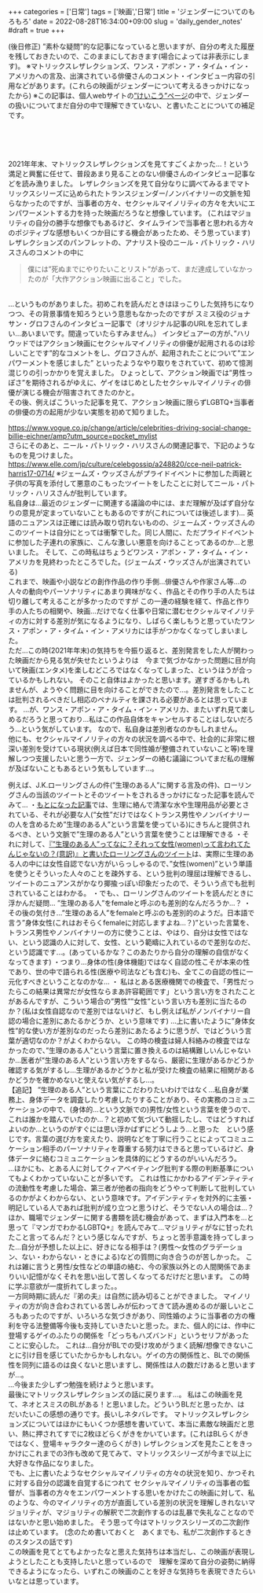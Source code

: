 +++
categories = ['日常']
tags = ['映画','日常']
title = 'ジェンダーについてのもろもろ'
date = 2022-08-28T16:34:00+09:00
slug = 'daily_gender_notes'
#draft = true
+++

(後日修正) ”素朴な疑問”的な記事になっていると思いますが、自分の考えた履歴を残しておきたいので、このままにしておきます(場合によっては非表示にします)。
※マトリックスレザレクションズ、ワンス・アポン・ア・タイム・イン・アメリカへの言及、出演されている俳優さんのコメント・インタビュー内容の引用などがあります。(これらの映画がジェンダーについて考えるきっかけになったから)
※この記事は、個人webサイトの[”けいこう”ページ](https://granit.rash.jp/keikou.html)の中で、ジェンダーの扱いについてまだ自分の中で理解できていない、と書いたことについての補足です。
<!--more-->
<br>
<br>
<br>

2021年年末、マトリックスレザレクションズを見てすごくよかった…！という満足と興奮に任せて、普段あまり見ることのない俳優さんのインタビュー記事などを読み漁りました。
レザレクションズを見て自分なりに調べてみるまでマトリックスシリーズに込められたトランスジェンダー/ノンバイナリーの文脈を知らなかったのですが、当事者の方々、セクシャルマイノリティの方々を大いにエンパワーメントする力を持った映画だろうなと想像しています。
(これはマジョリティの自分の勝手な想像でもあるけど、タイムラインで当事者と思われる方々のポジティブな感想もいくつか目にする機会があったため、そう思っています)
<br>
レザレクションズのパンフレットの、アナリスト役のニール・パトリック・ハリスさんのコメントの中に
<br>

> 僕には”死ぬまでにやりたいことリスト”があって、まだ達成していなかったのが「大作アクション映画に出ること」でした。

<br>
…というものがありました。初めこれを読んだときはほっこりした気持ちになりつつ、その背景事情を知ろうという意思もなかったのですが
スミス役のジョナサン・グロフさんのインタビュー記事で（オリジナル記事のURLを忘れてしまい…あいまいです。間違っていたらすみません。）
インタビュアーの方が、”ハリウッドではアクション映画にセクシャルマイノリティの俳優が起用されるのは珍しいことです”的なコメントをし、グロフさんが、起用されたことについて”エンパワーメントを感じました”
といったようなやり取りをされていて、初めて憶測混じりの引っかかりを覚えました。
ひょっとして、アクション映画では”男性っぽさ”を期待されるがゆえに、ゲイをはじめとしたセクシャルマイノリティの俳優が演じる機会が阻害されてきたのかと。
<br>
その後、例えばこういった記事を見て、アクション映画に限らずLGBTQ+当事者の俳優の方の起用が少ない実態を初めて知りました。

https://www.vogue.co.jp/change/article/celebrities-driving-social-change-billie-eichner/amp?utm_source=pocket_mylist
<br>
さらにそのあと、ニール・パトリック・ハリスさんの関連記事で、下記のようなものを見つけました。
https://www.elle.com/jp/culture/celebgossip/a248820/cce-neil-patrick-harris17-0714/
※ジェームズ・ウッズさんがプライドイベントに参加した両親と子供の写真を添付して悪意のこもったツイートをしたことに対してニール・パトリック・ハリスさんが批判しています。
<br>
私自身は…最近のジェンダーに関連する議論の中には、まだ理解が及ばず自分なりの意見が定まっていないこともあるのですが(これについては後述します)…
英語のニュアンスは正確には読み取り切れないものの、ジェームズ・ウッズさんのこのツイートは自分にとっては衝撃でした。同じ人間に、ただプライドイベントに参加した子連れの家族に、こんな激しい悪意を向けることってあるのか…と思いました。
そして、この時私はちょうどワンス・アポン・ア・タイム・イン・アメリカを見終わったところでした。(ジェームズ・ウッズさんが出演されている)
<br>
これまで、映画や小説などの創作作品の作り手側…俳優さんや作家さん等…の人々の動向やパーソナリティにあまり興味がなく、作品とその作り手の人たちは切り離して考えることが多かったのですが
この一連の経験を経て、作品と作り手の人たちの相関や、映画…だけでなく仕事や日常に潜むセクシャルマイノリティの方に対する差別が気になるようになり、しばらく楽しもうと思っていたワンス・アポン・ア・タイム・イン・アメリカには手がつかなくなってしまいました。
<br>
ただ…この時(2021年年末)の気持ちを今振り返ると、差別発言をした人が関わった映画だから見る気が失せたというよりは　今まで気づかなかった問題に目が向いて映画(エンタメ)を楽しむどころではなくなってしまった、というほうが合っているかもしれない。
そのこと自体はよかったと思います。遅すぎるかもしれませんが、ようやく問題に目を向けることができたので…。差別発言をしたことは批判されるべきだし相応のペナルティを課される必要があるとは思っています。
…が、ワンス・アポン・ア・タイム・イン・アメリカ、またいずれ見て楽しめるだろうと思っており…私はこの作品自体をキャンセルすることはしないだろう…という気がしています。
なので、私自身は差別者なのかもしれません。
<br>
他にも、セクシャルマイノリティの方々の状況を調べる中で、社会的に非常に根深い差別を受けている現状(例えば日本で同性婚が整備されていないこと等)を理解しつつ支援したいと思う一方で、ジェンダーの絡む議論についてまだ私の理解が及ばないこともあるという気もしています…。
<br>

例えば、J.K.ローリングさんの件(”生理のある人”に関する言及の件)、ローリングさんの当該のツイートとそのツイートをされるきっかけになった記事を読んでみて…
・[もとになった記事](https://www.devex.com/news/sponsored/opinion-creating-a-more-equal-post-covid-19-world-for-people-who-menstruate-97312)では、生理に絡んで清潔な水や生理用品が必要とされている、それが必要な人(“女性”だけではなくトランス男性やノンバイナリーの人を含めるため”生理のある人”という言葉を使っている)にきちんと提供されるべき、という文脈で”生理のある人”という言葉を使うことは理解できる
・それに対して、[『”生理のある人”ってなに？それって女性(women)って言われてたんじゃないの？(意訳)』と書いたローリングさんのツイート](https://twitter.com/jk_rowling/status/1269382518362509313?s=20&t=t8d7R7AeS3Zie15eeXeLiA)は、実際に生理のある人の中には女性自認でない方がいらっしゃるので、”女性(women)”という単語を使うとそういった人々のことを疎外する、という批判の理屈は理解できるし、ツイートのニュアンスがかなり揶揄っぽい印象だったので、そういう点でも批判されていることはわかる。
・でも、、ローリングさんのツイートを読んだときに浮かんだ疑問… ”生理のある人”をfemaleと呼ぶのも差別的なんだろうか…？
・その後の気付き…”生理のある人”をfemaleと呼ぶのも差別的のようだ。日本語で言う”身体女性(これはおそらくfemaleに対応しますよね…？)”といった言葉を、トランス男性やノンバイナリーの方に使うことは、やはり、自分は女性ではない、という認識の人に対して、女性、という範疇に入れているので差別なのだ、という認識です…。(あっているかな？このあたりから自分の理解の自信がなくなってきます)
・つまり…身体の性(身体機能)ではなく自認の性こそが本来の性であり、世の中で語られる性(医療や司法なども含む)も、全てこの自認の性に一元化すべきということなのかな…
・ 私はとある医療機関での検査で、「男性だったらこの結果は異常だが女性ならまあ許容範囲です」という言い方をされたことがあるんですが、こういう場合の”男性””女性”という言い方も差別に当たるのか？(私は女性自認なので差別ではないけど、もし例えば私がノンバイナリー自認の場合に差別にあたるかどうか、という意味です)
…上に書いたように”身体女性”的な使い方が差別なのだったら差別にあたるように思うが、ではどういう言葉が適切なのか？がよくわからない。
この時の検査は婦人科絡みの検査ではなかったので、”生理のある人”という言葉に置き換えるのは結構難しいんじゃないか…医者が”生理のある人”という言い方をするなら、厳密に生理があるかどうか確認する気がするし…生理があるかどうかと私が受けた検査の結果に相関があるかどうかを確かめないと使えない気がするし…。
<br>
【追記】
”生理のある人”という言葉にこだわりたいわけではなく…私自身が業務上、身体データを調査したり考慮したりすることがあり、その実務のコミュニケーションの中で、(身体的…という文脈での)男性/女性という言葉を使うので、これは誰かを踏んでいたのか…？と初めて気づいて動揺したし、ではどうすればよいのか…というのがすぐには思い浮かばずにどうしよう…と思った　という感じです。言葉の選び方を変えたり、説明などを丁寧に行うことによってコミュニケーション相手のパーソナリティを尊重する努力はできると思っているけど、身体データに絡むコミュニケーションを具体的にどうするのがいいんだろう。
<br>
…ほかにも、とある人に対してクィアベイティング批判する際の判断基準についてもよくわかっていないことが多いです。
これは性にかかわるアイデンティティの流動性を考慮した場合、第三者が他者の指向をどうやって判断して批判しているのかがよくわからない、という意味です。アイデンティティを対外的に主張・明記している人であれば批判が成り立つと思うけど、そうでない人の場合は…？
<br>
ほか、職場でジェンダーに関する書類を読む機会があって、まずは入門本を…と思って『マンガでわかるLGBTQ+』を読んでみて…マジョリティがなに甘ったれたこと言ってるんだ？という感じなんですが、ちょっと苦手意識を持ってしまった…自分が予想した以上に、好きになる相手は？(男性～女性のグラデーション、ない・わからない・ときによる)などの質問に向き合うのが苦しかった。
これは雑に言うと男性/女性などの単語の絡む、今の家族以外との人間関係であまりいい記憶がなくそれを思い出して苦しくなってるだけだと思います。
この時に学ぶ意欲が一度折れてしまった。。
<br>
一方同時期に読んだ『弟の夫』は自然に読み切ることができました。
マイノリティの方が向き合わされている苦しみが伝わってきて読み進めるのが厳しいところもあったのですが、いろいろな気づきがあり、同性婚のように当事者の方の権利を守る法整備等今後も支持していきたいと思った。また、個人的には、作中に登場するゲイのふたりの関係を「どっちもハズバンド」というセリフがあったことに安心した。
これは…自分がBLでの受け攻めがうまく読解/想像できないことに引け目を感じていたからかもしれない。ゲイの方の関係性と、BLでの関係性を同列に語るのは良くないと思いますし、関係性は人の数だけあると思いますが…。
<br>
…今後また少しずつ勉強を続けようと思います。
<br>
最後にマトリックスレザレクションズの話に戻ります…。
私はこの映画を見て、ネオとスミスのBLがある！と思いました。どういうBLだと思ったか、は　だいたいこの感想の通りです。長いしネタバレです。
マトリックスレザレクションズについてはほかにもいくつか感想を書いていて、本当に素敵な映画だと思い、熱に押されてすでに2枚ほどらくがきをかいています。(これはBLらくがきではなく、登場キャラクター達のらくがき)
レザレクションズを見たことをきっかけにこれまでの3作も改めて見てみて、マトリックスシリーズが今まで以上に大好きな作品になりました。
<br>
でも、上に書いたようなセクシャルマイノリティの方々の状況を知り、かつそれに対する自分の認識を自覚するにつれて
セクシャルマイノリティの当事者の監督が、当事者の方々をエンパワーメントする思いをかけたこの映画に対して、私のような、今のマイノリティの方が直面している差別の状況を理解しきれないマジョリティが、マジョリティの解釈で二次創作するのは乱暴で失礼なことなのではないかと思い始めました。
そう思って今はマトリックスシリーズの二次創作は止めています。
(念のため書いておくと　あくまでも、私が二次創作するときのスタンスの話です)
<br>
この映画を見てとてもよかったなと思えた気持ちは本当だし、この映画が表現しようとしたことも支持したいと思っているので　理解を深めて自分の姿勢に納得できるようになったら、いずれこの映画のことを好きな気持ちを表現できたらいいなとは思っています。
<br>